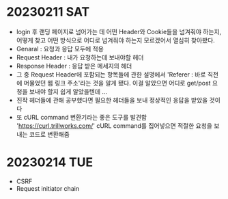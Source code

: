 # 20230211 SAT
- login 후 랜딩 페이지로 넘어가는 데 어떤 Header와 Cookie들을 넘겨줘야 하는지, 어떻게 찾고 어떤 방식으로 어디로 넘겨줘야 하는지 모르겠어서 열심히 찾아봤다. 
- Genaral : 요청과 응답 모두에 적용
- Request Header : 내가 요청하는데 보내야할 헤더
- Response Header : 응답 받은 메세지의 헤더
- 그 중 Request Header에 포함되는 항목들에 관한 설명에서 'Referer : 바로 직전에 머물었던 웹 링크 주소'라는 것을 알게 됐다. 이걸 알았으면 어디로 get/post 요청을 보내야 할지 쉽게 알았을텐데 ...
- 진작 헤더들에 관해 공부했다면 필요한 헤더들을 보내 정상적인 응답을 받았을 것이다
- 또 cURL command 변환기라는 좋은 도구를 발견함 'https://curl.trillworks.com/' cURL command를 집어넣으면 적절한 요청을 보내는 코드로 변환해줌 

# 20230214 TUE
- CSRF
- Request initiator chain